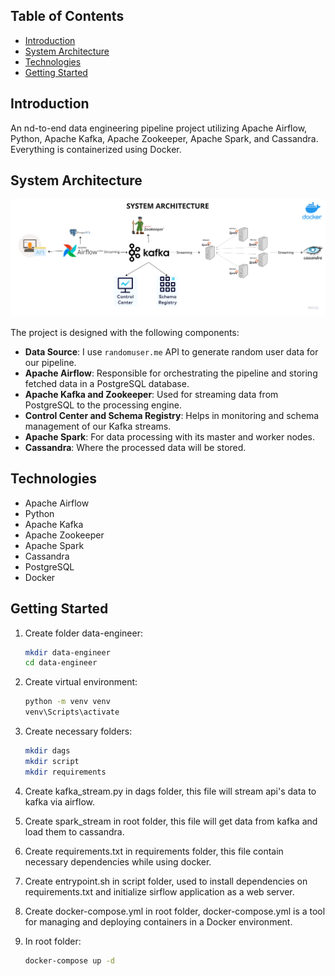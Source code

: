 ## Table of Contents
- [Introduction](#introduction)
- [System Architecture](#system-architecture)
- [Technologies](#technologies)
- [Getting Started](#getting-started)

## Introduction
An nd-to-end data engineering pipeline project utilizing Apache Airflow, Python, Apache Kafka, Apache Zookeeper, Apache Spark, and Cassandra. Everything is containerized using Docker.


## System Architecture
![System Architecture](https://github.com/NQP27/data-engineer-project/blob/main/system_architecture.png)

The project is designed with the following components:

- **Data Source**: I use `randomuser.me` API to generate random user data for our pipeline.
- **Apache Airflow**: Responsible for orchestrating the pipeline and storing fetched data in a PostgreSQL database.
- **Apache Kafka and Zookeeper**: Used for streaming data from PostgreSQL to the processing engine.
- **Control Center and Schema Registry**: Helps in monitoring and schema management of our Kafka streams.
- **Apache Spark**: For data processing with its master and worker nodes.
- **Cassandra**: Where the processed data will be stored.

## Technologies

- Apache Airflow
- Python
- Apache Kafka
- Apache Zookeeper
- Apache Spark
- Cassandra
- PostgreSQL
- Docker

## Getting Started

1. Create folder data-engineer:
    ```bash
    mkdir data-engineer
    cd data-engineer
    ```

2. Create virtual environment:
    ```bash
    python -m venv venv
    venv\Scripts\activate
    ```

3. Create necessary folders:
    ```bash
    mkdir dags
    mkdir script
    mkdir requirements
    ```
4. Create kafka_stream.py in dags folder, this file will stream api's data to kafka via airflow.
5. Create spark_stream in root folder, this file will get data from kafka and load them to cassandra.
6. Create requirements.txt in requirements folder, this file contain necessary dependencies while using docker. 
7. Create entrypoint.sh in script folder, used to install dependencies on requirements.txt and initialize sirflow application as a web server.
8. Create docker-compose.yml in root folder, docker-compose.yml is a tool for managing and deploying containers in a Docker environment.
9. In root folder:
     ```bash
    docker-compose up -d
    ```
    
